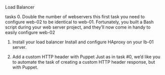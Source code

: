 Load Balancer

tasks
0. Double the number of webservers
 this first task you need to configure web-02 to be identical to web-01. Fortunately, you built a Bash script during your web server project, and they’ll now come in handy to easily configure web-02

1. Install your load balancer
Install and configure HAproxy on your lb-01 server.

2. Add a custom HTTP header with Puppet
Just as in task #0, we’d like you to automate the task of creating a custom HTTP header response, but with Puppet.
